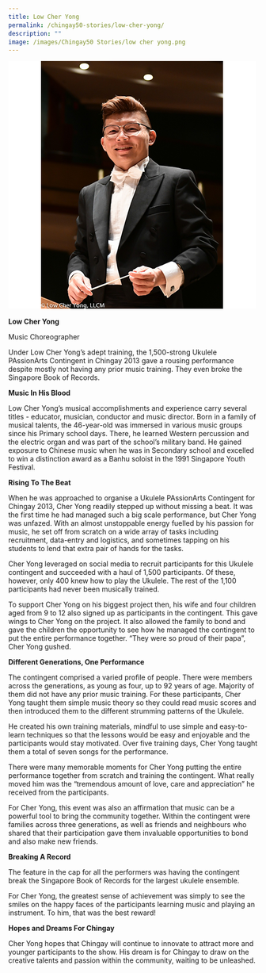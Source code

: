 ```yaml
---
title: Low Cher Yong
permalink: /chingay50-stories/low-cher-yong/
description: ""
image: /images/Chingay50 Stories/low cher yong.png
---
```

![Low Cher Yong](/images/Chingay50%20Stories/low%20cher%20yong.png)

**Low Cher Yong**

Music Choreographer

Under Low Cher Yong’s adept training, the 1,500-strong Ukulele PAssionArts Contingent in Chingay 2013 gave a rousing performance despite mostly not having any prior music training. They even broke the Singapore Book of Records.  

**Music In His Blood**

Low Cher Yong’s musical accomplishments and experience carry several titles - educator, musician, conductor and music director. Born in a family of musical talents, the 46-year-old was immersed in various music groups since his Primary school days. There, he learned Western percussion and the electric organ and was part of the school’s military band. He gained exposure to Chinese music when he was in Secondary school and excelled to win a distinction award as a Banhu soloist in the 1991 Singapore Youth Festival. 

**Rising To The Beat**

When he was approached to organise a Ukulele PAssionArts Contingent for Chingay 2013, Cher Yong readily stepped up without missing a beat. It was the first time he had managed such a big scale performance, but Cher Yong was unfazed. With an almost unstoppable energy fuelled by his passion for music, he set off from scratch on a wide array of tasks including recruitment, data-entry and logistics, and sometimes tapping on his students to lend that extra pair of hands for the tasks.
 
Cher Yong leveraged on social media to recruit participants for this Ukulele contingent and succeeded with a haul of 1,500 participants. Of these, however, only 400 knew how to play the Ukulele. The rest of the 1,100 participants had never been musically trained. 

To support Cher Yong on his biggest project then, his wife and four children aged from 9 to 12 also signed up as participants in the contingent. This gave wings to Cher Yong on the project. It also allowed the family to bond and gave the children the opportunity to see how he managed the contingent to put the entire performance together. “They were so proud of their papa”, Cher Yong gushed. 

**Different Generations, One Performance**

The contingent comprised a varied profile of people. There were members across the generations, as young as four, up to 92 years of age. Majority of them did not have any prior music training. For these participants, Cher Yong taught them simple music theory so they could read music scores and then introduced them to the different strumming patterns of the Ukulele.

He created his own training materials, mindful to use simple and easy-to-learn techniques so that the lessons would be easy and enjoyable and the participants would stay motivated. Over five training days, Cher Yong taught them a total of seven songs for the performance. 

There were many memorable moments for Cher Yong putting the entire performance together from scratch and training the contingent. What really moved him was the “tremendous amount of love, care and appreciation” he received from the participants. 

For Cher Yong, this event was also an affirmation that music can be a powerful tool to bring the community together. Within the contingent were families across three generations, as well as friends and neighbours who shared that their participation gave them invaluable opportunities to bond and also make new friends. 

**Breaking A Record**

The feature in the cap for all the performers was having the contingent break the Singapore Book of Records for the largest ukulele ensemble. 

For Cher Yong, the greatest sense of achievement was simply to see the smiles on the happy faces of the participants learning music and playing an instrument. To him, that was the best reward!    

**Hopes and Dreams For Chingay**

Cher Yong hopes that Chingay will continue to innovate to attract more and younger participants to the show. His dream is for Chingay to draw on the creative talents and passion within the community, waiting to be unleashed.